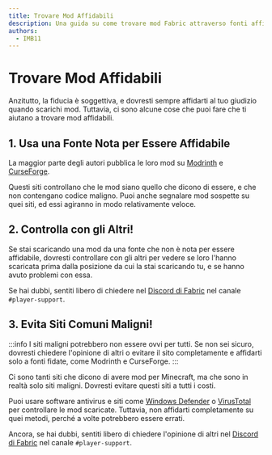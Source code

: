 ```yaml
---
title: Trovare Mod Affidabili
description: Una guida su come trovare mod Fabric attraverso fonti affidabili.
authors:
  - IMB11
---
```


# Trovare Mod Affidabili

Anzitutto, la fiducia è soggettiva, e dovresti sempre affidarti al tuo giudizio quando scarichi mod. Tuttavia, ci sono alcune cose che puoi fare che ti aiutano a trovare mod affidabili.

## 1. Usa una Fonte Nota per Essere Affidabile

La maggior parte degli autori pubblica le loro mod su [Modrinth](https://modrinth.com/mods?g=categories:%27fabric%27) e [CurseForge](https://www.curseforge.com/minecraft/search?page=1&pageSize=20&sortType=1&class=mc-mods&gameFlavorsIds=4).

Questi siti controllano che le mod siano quello che dicono di essere, e che non contengano codice maligno. Puoi anche segnalare mod sospette su quei siti, ed essi agiranno in modo relativamente veloce.

## 2. Controlla con gli Altri!

Se stai scaricando una mod da una fonte che non è nota per essere affidabile, dovresti controllare con gli altri per vedere se loro l'hanno scaricata prima dalla posizione da cui la stai scaricando tu, e se hanno avuto problemi con essa.

Se hai dubbi, sentiti libero di chiedere nel [Discord di Fabric](https://discord.gg/v6v4pMv) nel canale `#player-support`.

## 3. Evita Siti Comuni Maligni!

:::info
I siti maligni potrebbero non essere ovvi per tutti. Se non sei sicuro, dovresti chiedere l'opinione di altri o evitare il sito completamente e affidarti solo a fonti fidate, come Modrinth e CurseForge.
:::

Ci sono tanti siti che dicono di avere mod per Minecraft, ma che sono in realtà solo siti maligni. Dovresti evitare questi siti a tutti i costi.

Puoi usare software antivirus e siti come [Windows Defender](https://www.microsoft.com/it-it/windows/comprehensive-security) o [VirusTotal](https://www.virustotal.com/) per controllare le mod scaricate. Tuttavia, non affidarti completamente su quei metodi, perché a volte potrebbero essere errati.

Ancora, se hai dubbi, sentiti libero di chiedere l'opinione di altri nel [Discord di Fabric](https://discord.gg/v6v4pMv) nel canale `#player-support`.

